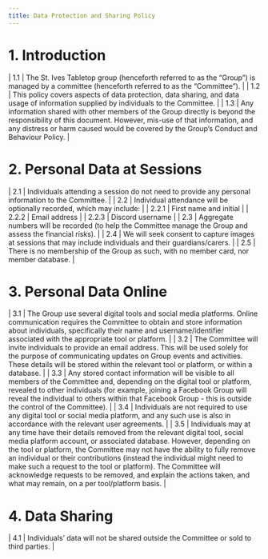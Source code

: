 ```yaml
---
title: Data Protection and Sharing Policy
---
```


# 1. Introduction

| 1.1 | The St. Ives Tabletop group (henceforth referred to as the “Group”) is managed by a committee (henceforth referred to as the “Committee”).                                                                                                          |
| 1.2 | This policy covers aspects of data protection, data sharing, and data usage of information supplied by individuals to the Committee.                                                                                                                |
| 1.3 | Any information shared with other members of the Group directly is beyond the responsibility of this document.  However, mis-use of that information, and any distress or harm caused would be covered by the Group’s Conduct and Behaviour Policy. |

# 2. Personal Data at Sessions

| 2.1   | Individuals attending a session do not need to provide any personal information to the Committee.           |
| 2.2   | Individual attendance will be optionally recorded, which may include:                                       |
| 2.2.1 | First name and initial                                                                                      |
| 2.2.2 | Email address                                                                                               |
| 2.2.3 | Discord username                                                                                            |
| 2.3   | Aggregate numbers will be recorded (to help the Committee manage the Group and assess the financial risks). |
| 2.4   | We will seek consent to capture images at sessions that may include individuals and their guardians/carers. |
| 2.5   | There is no membership of the Group as such, with no member card, nor member database.                      |

# 3. Personal Data Online

| 3.1 | The Group use several digital tools and social media platforms.  Online communication requires the Committee to obtain and store information about individuals, specifically their name and username/identifier associated with the appropriate tool or platform.                                                                                                                                                                                                                                                    |
| 3.2 | The Committee will invite individuals to provide an email address.  This will be used solely for the purpose of communicating updates on Group events and activities.  These details will be stored within the relevant tool or platform, or within a database.                                                                                                                                                                                                                                                      |
| 3.3 | Any stored contact information will be visible to all members of the Committee and, depending on the digital tool or platform, revealed to other individuals (for example, joining a Facebook Group will reveal the individual to others within that Facebook Group - this is outside the control of the Committee).                                                                                                                                                                                                 |
| 3.4 | Individuals are not required to use any digital tool or social media platform, and any such use is also in accordance with the relevant user agreements.                                                                                                                                                                                                                                                                                                                                                             |
| 3.5 | Individuals may at any time have their details removed from the relevant digital tool, social media platform account, or associated database.  However, depending on the tool or platform, the Committee may not have the ability to fully remove an individual or their contributions (instead the individual might need to make such a request to the tool or platform).  The Committee will acknowledge requests to be removed, and explain the actions taken, and what may remain, on a per tool/platform basis. |

# 4. Data Sharing

| 4.1 | Individuals’ data will not be shared outside the Committee or sold to third parties. |
